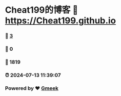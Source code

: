 # Cheat199的博客 :link: https://Cheat199.github.io 
### :page_facing_up: [3](https://Cheat199.github.io/tag.html) 
### :speech_balloon: 0 
### :hibiscus: 1819 
### :alarm_clock: 2024-07-13 11:39:07 
### Powered by :heart: [Gmeek](https://github.com/Meekdai/Gmeek)
